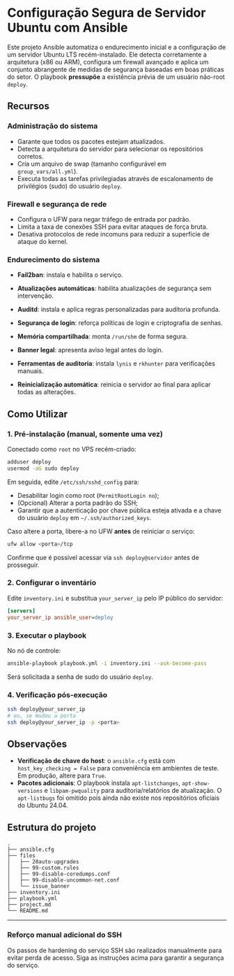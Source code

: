 # Configuração Segura de Servidor Ubuntu com Ansible

Este projeto Ansible automatiza o endurecimento inicial e a configuração de um servidor Ubuntu LTS recém-instalado. Ele detecta corretamente a arquitetura (x86 ou ARM), configura um firewall avançado e aplica um conjunto abrangente de medidas de segurança baseadas em boas práticas do setor. O playbook **pressupõe** a existência prévia de um usuário não-root `deploy`.

## Recursos

### Administração do sistema
- Garante que todos os pacotes estejam atualizados.
- Detecta a arquitetura do servidor para selecionar os repositórios corretos.
- Cria um arquivo de swap (tamanho configurável em `group_vars/all.yml`).
- Executa todas as tarefas privilegiadas através de escalonamento de privilégios (sudo) do usuário `deploy`.

### Firewall e segurança de rede
- Configura o UFW para negar tráfego de entrada por padrão.
- Limita a taxa de conexões SSH para evitar ataques de força bruta.
- Desativa protocolos de rede incomuns para reduzir a superfície de ataque do kernel.

### Endurecimento do sistema
- **Fail2ban**: instala e habilita o serviço.
- **Atualizações automáticas**: habilita atualizações de segurança sem intervenção.
- **Auditd**: instala e aplica regras personalizadas para auditoria profunda.
- **Segurança de login**: reforça políticas de login e criptografia de senhas.
- **Memória compartilhada**: monta `/run/shm` de forma segura.
- **Banner legal**: apresenta aviso legal antes do login.
- **Ferramentas de auditoria**: instala `lynis` e `rkhunter` para verificações manuais.

- **Reinicialização automática**: reinicia o servidor ao final para aplicar todas as alterações.

## Como Utilizar

### 1. Pré-instalação (manual, somente uma vez)

Conectado como `root` no VPS recém-criado:

```bash
adduser deploy
usermod -aG sudo deploy
```

Em seguida, edite `/etc/ssh/sshd_config` para:

* Desabilitar login como root (`PermitRootLogin no`);
* (Opcional) Alterar a porta padrão do SSH;
* Garantir que a autenticação por chave pública esteja ativada e a chave do usuário `deploy` em `~/.ssh/authorized_keys`.

Caso altere a porta, libere-a no UFW **antes** de reiniciar o serviço:

```bash
ufw allow <porta>/tcp
```

Confirme que é possível acessar via `ssh deploy@servidor` antes de prosseguir.

### 2. Configurar o inventário

Edite `inventory.ini` e substitua `your_server_ip` pelo IP público do servidor:

```ini
[servers]
your_server_ip ansible_user=deploy
```

### 3. Executar o playbook

No nó de controle:

```bash
ansible-playbook playbook.yml -i inventory.ini --ask-become-pass
```

Será solicitada a senha de sudo do usuário `deploy`.

### 4. Verificação pós-execução

```bash
ssh deploy@your_server_ip
# ou, se mudou a porta
ssh deploy@your_server_ip -p <porta>
```

## Observações

- **Verificação de chave do host**: o `ansible.cfg` está com `host_key_checking = False` para conveniência em ambientes de teste. Em produção, altere para `True`.
- **Pacotes adicionais**: O playbook instala `apt-listchanges`, `apt-show-versions` e `libpam-pwquality` para auditoria/relatórios de atualização. O `apt-listbugs` foi omitido pois ainda não existe nos repositórios oficiais do Ubuntu 24.04.

## Estrutura do projeto

```
.
├── ansible.cfg
├── files
│   ├── 20auto-upgrades
│   ├── 99-custom.rules
│   ├── 99-disable-coredumps.conf
│   ├── 99-disable-uncommon-net.conf
│   └── issue_banner
├── inventory.ini
├── playbook.yml
├── project.md
└── README.md
```

---

### Reforço manual adicional do SSH

Os passos de hardening do serviço SSH são realizados manualmente para evitar perda de acesso. Siga as instruções acima para garantir a segurança do serviço. 